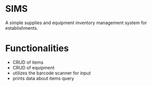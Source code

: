# SIMS
A simple supplies and equipment inventory management system for establishments. 

# Functionalities

 - CRUD of items
 - CRUD of equipment
 - utilizes the barcode scanner for input
 - prints data about items query
